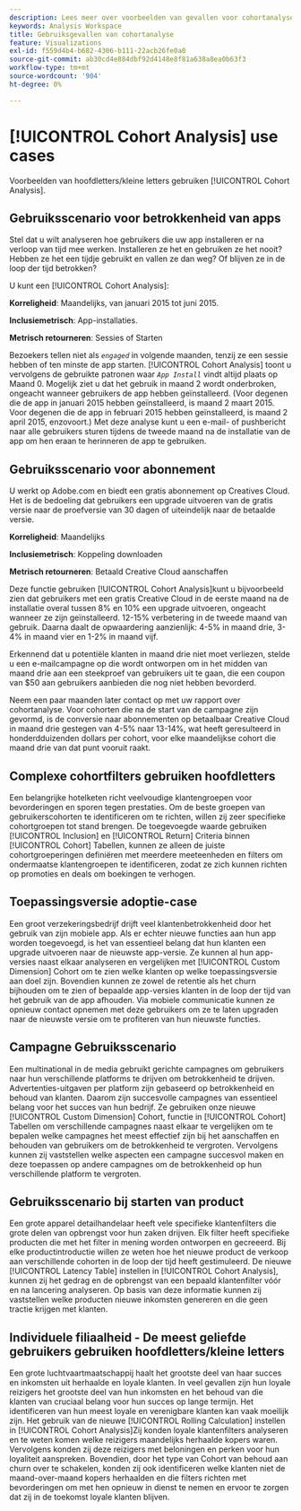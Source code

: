 ```yaml
---
description: Lees meer over voorbeelden van gevallen voor cohortanalyse.
keywords: Analysis Workspace
title: Gebruiksgevallen van cohortanalyse
feature: Visualizations
exl-id: f559d4b4-b682-4306-b111-22acb26fe0a0
source-git-commit: ab30cd4e884dbf92d4148e8f81a638a8ea0b63f3
workflow-type: tm+mt
source-wordcount: '904'
ht-degree: 0%

---
```


# [!UICONTROL Cohort Analysis] use cases

Voorbeelden van hoofdletters/kleine letters gebruiken [!UICONTROL Cohort Analysis].

## Gebruiksscenario voor betrokkenheid van apps

Stel dat u wilt analyseren hoe gebruikers die uw app installeren er na verloop van tijd mee werken. Installeren ze het en gebruiken ze het nooit? Hebben ze het een tijdje gebruikt en vallen ze dan weg? Of blijven ze in de loop der tijd betrokken?

U kunt een [!UICONTROL Cohort Analysis]:

**Korreligheid**: Maandelijks, van januari 2015 tot juni 2015.

**Inclusiemetrisch**: App-installaties.

**Metrisch retourneren**: Sessies of Starten

Bezoekers tellen niet als *`engaged`* in volgende maanden, tenzij ze een sessie hebben of ten minste de app starten. [!UICONTROL Cohort Analysis] toont u vervolgens de gebruikte patronen waar *`App Install`* vindt altijd plaats op Maand 0. Mogelijk ziet u dat het gebruik in maand 2 wordt onderbroken, ongeacht wanneer gebruikers de app hebben geïnstalleerd. (Voor degenen die de app in januari 2015 hebben geïnstalleerd, is maand 2 maart 2015. Voor degenen die de app in februari 2015 hebben geïnstalleerd, is maand 2 april 2015, enzovoort.) Met deze analyse kunt u een e-mail- of pushbericht naar alle gebruikers sturen tijdens de tweede maand na de installatie van de app om hen eraan te herinneren de app te gebruiken.

## Gebruiksscenario voor abonnement

U werkt op Adobe.com en biedt een gratis abonnement op Creatives Cloud. Het is de bedoeling dat gebruikers een upgrade uitvoeren van de gratis versie naar de proefversie van 30 dagen of uiteindelijk naar de betaalde versie.

**Korreligheid**: Maandelijks

**Inclusiemetrisch**: Koppeling downloaden

**Metrisch retourneren**: Betaald Creative Cloud aanschaffen

Deze functie gebruiken [!UICONTROL Cohort Analysis]kunt u bijvoorbeeld zien dat gebruikers met een gratis Creative Cloud in de eerste maand na de installatie overal tussen 8% en 10% een upgrade uitvoeren, ongeacht wanneer ze zijn geïnstalleerd. 12-15% verbetering in de tweede maand van gebruik. Daarna daalt de opwaardering aanzienlijk: 4-5% in maand drie, 3-4% in maand vier en 1-2% in maand vijf.

Erkennend dat u potentiële klanten in maand drie niet moet verliezen, stelde u een e-mailcampagne op die wordt ontworpen om in het midden van maand drie aan een steekproef van gebruikers uit te gaan, die een coupon van $50 aan gebruikers aanbieden die nog niet hebben bevorderd.

Neem een paar maanden later contact op met uw rapport over cohortanalyse. Voor cohorten die na de start van de campagne zijn gevormd, is de conversie naar abonnementen op betaalbaar Creative Cloud in maand drie gestegen van 4-5% naar 13-14%, wat heeft geresulteerd in honderdduizenden dollars per cohort, voor elke maandelijkse cohort die maand drie van dat punt vooruit raakt.

## Complexe cohortfilters gebruiken hoofdletters

Een belangrijke hotelketen richt veelvoudige klantengroepen voor bevorderingen en sporen tegen prestaties. Om de beste groepen van gebruikerscohorten te identificeren om te richten, willen zij zeer specifieke cohortgroepen tot stand brengen. De toegevoegde waarde gebruiken [!UICONTROL Inclusion] en [!UICONTROL Return] Criteria binnen [!UICONTROL Cohort] Tabellen, kunnen ze alleen de juiste cohortgroeperingen definiëren met meerdere meeteenheden en filters om ondermaatse klantengroepen te identificeren, zodat ze zich kunnen richten op promoties en deals om boekingen te verhogen.

## Toepassingsversie adoptie-case

Een groot verzekeringsbedrijf drijft veel klantenbetrokkenheid door het gebruik van zijn mobiele app. Als er echter nieuwe functies aan hun app worden toegevoegd, is het van essentieel belang dat hun klanten een upgrade uitvoeren naar de nieuwste app-versie. Ze kunnen al hun app-versies naast elkaar analyseren en vergelijken met [!UICONTROL Custom Dimension] Cohort om te zien welke klanten op welke toepassingsversie aan doel zijn. Bovendien kunnen ze zowel de retentie als het churn bijhouden om te zien of bepaalde app-versies klanten in de loop der tijd van het gebruik van de app afhouden. Via mobiele communicatie kunnen ze opnieuw contact opnemen met deze gebruikers om ze te laten upgraden naar de nieuwste versie om te profiteren van hun nieuwste functies.

## Campagne Gebruiksscenario

Een multinational in de media gebruikt gerichte campagnes om gebruikers naar hun verschillende platforms te drijven om betrokkenheid te drijven. Advertenties-uitgaven per platform zijn gebaseerd op betrokkenheid en behoud van klanten. Daarom zijn succesvolle campagnes van essentieel belang voor het succes van hun bedrijf. Ze gebruiken onze nieuwe [!UICONTROL Custom Dimension] Cohort, functie in [!UICONTROL Cohort] Tabellen om verschillende campagnes naast elkaar te vergelijken om te bepalen welke campagnes het meest effectief zijn bij het aanschaffen en behouden van gebruikers om de betrokkenheid te vergroten. Vervolgens kunnen zij vaststellen welke aspecten een campagne succesvol maken en deze toepassen op andere campagnes om de betrokkenheid op hun verschillende platform te vergroten.

## Gebruiksscenario bij starten van product

Een grote apparel detailhandelaar heeft vele specifieke klantenfilters die grote delen van opbrengst voor hun zaken drijven. Elk filter heeft specifieke producten die met het filter in mening worden ontworpen en gecreeerd. Bij elke productintroductie willen ze weten hoe het nieuwe product de verkoop aan verschillende cohorten in de loop der tijd heeft gestimuleerd. De nieuwe [!UICONTROL Latency Table] instellen in [!UICONTROL Cohort Analysis], kunnen zij het gedrag en de opbrengst van een bepaald klantenfilter vóór en na lancering analyseren. Op basis van deze informatie kunnen zij vaststellen welke producten nieuwe inkomsten genereren en die geen tractie krijgen met klanten.

## Individuele filiaalheid - De meest geliefde gebruikers gebruiken hoofdletters/kleine letters

Een grote luchtvaartmaatschappij haalt het grootste deel van haar succes en inkomsten uit herhaalde en loyale klanten. In veel gevallen zijn hun loyale reizigers het grootste deel van hun inkomsten en het behoud van die klanten van cruciaal belang voor hun succes op lange termijn. Het identificeren van hun meest loyale en verenigbare klanten kan vaak moeilijk zijn. Het gebruik van de nieuwe [!UICONTROL Rolling Calculation] instellen in [!UICONTROL Cohort Analysis]Zij konden loyale klantenfilters analyseren en te weten komen welke reizigers maandelijks herhaalde kopers waren. Vervolgens konden zij deze reizigers met beloningen en perken voor hun loyaliteit aanspreken. Bovendien, door het type van Cohort van behoud aan churn over te schakelen, konden zij ook identificeren welke klanten niet de maand-over-maand kopers herhaalden en die filters richten met bevorderingen om met hen opnieuw in dienst te nemen en ervoor te zorgen dat zij in de toekomst loyale klanten blijven.

